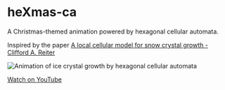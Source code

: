 # heXmas-ca

A Christmas-themed animation powered by hexagonal cellular automata.

Inspired by the paper [A local cellular model for snow crystal growth - Clifford A. Reiter](https://pdfs.semanticscholar.org/26f9/a97b0da14d8d555a17b610ba3b7726457535.pdf)

![Animation of ice crystal growth by hexagonal cellular automata](https://github.com/richardassar/heXmas-ca/blob/master/xmas.gif?raw=true)

[Watch on YouTube](https://www.youtube.com/watch?v=79j2x1dDjPo)
